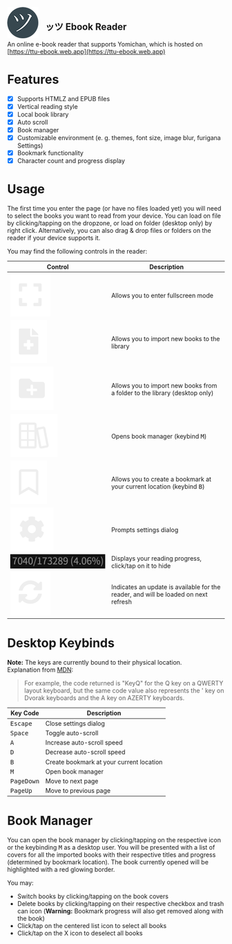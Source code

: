 <img src="assets/readme/icon.png" align="left" style="margin-right: 1rem;" alt="">

## ッツ Ebook Reader

An online e-book reader that supports Yomichan, which is hosted on [https://ttu-ebook.web.app](https://ttu-ebook.web.app)

# Features

- [x] Supports HTMLZ and EPUB files
- [x] Vertical reading style
- [x] Local book library
- [x] Auto scroll
- [x] Book manager
- [x] Customizable environment (e. g. themes, font size, image blur, furigana Settings)
- [x] Bookmark functionality
- [x] Character count and progress display

# Usage

The first time you enter the page (or have no files loaded yet) you will need to select the books you want to read from your device.
You can load on file by clicking/tapping on the dropzone, or load on folder (desktop only) by right click.
Alternatively, you can also drag & drop files or folders on the reader if your device supports it.

You may find the following controls in the reader:

Control | Description
--- | ---
![Icon](assets/readme/control-fullscreen.svg) | Allows you to enter fullscreen mode
![Icon](assets/readme/control-file-upload.svg) | Allows you to import new books to the library
![Icon](assets/readme/control-folder-upload.svg) | Allows you to import new books from a folder to the library (desktop only)
![Icon](assets/readme/control-manager.svg) | Opens book manager (keybind <kbd>M</kbd>)
![Icon](assets/readme/control-bookmark.svg) | Allows you to create a bookmark at your current location (keybind <kbd>B</kbd>)
![Icon](assets/readme/control-settings.svg) | Prompts settings dialog
![Image](assets/readme/book-progress.png) | Displays your reading progress, click/tap on it to hide
![Image](assets/readme/control-update.svg) | Indicates an update is available for the reader, and will be loaded on next refresh

# Desktop Keybinds

**Note:** The keys are currently bound to their physical location.  
Explanation from [MDN](https://developer.mozilla.org/en-US/docs/Web/API/KeyboardEvent/code):

> For example, the code returned is "KeyQ" for the Q key on a QWERTY layout keyboard, but the same code value also
represents the ' key on Dvorak keyboards and the A key on AZERTY keyboards.

Key Code | Description
--- | ---
<kbd>Escape</kbd> | Close settings dialog
<kbd>Space</kbd> | Toggle auto-scroll
<kbd>A</kbd> | Increase auto-scroll speed
<kbd>D</kbd> | Decrease auto-scroll speed
<kbd>B</kbd> | Create bookmark at your current location
<kbd>M</kbd> | Open book manager
<kbd>PageDown</kbd> | Move to next page
<kbd>PageUp</kbd> | Move to previous page

# Book Manager

You can open the book manager by clicking/tapping on the respective icon or the keybinding <kbd>M</kbd> as a desktop user.
You will be presented with a list of covers for all the imported books with their respective titles and progress (determined
by bookmark location). The book currently opened will be highlighted with a red glowing border.

You may:
- Switch books by clicking/tapping on the book covers
- Delete books by clicking/tapping on their respective checkbox and trash can icon (**Warning:** Bookmark progress will also get removed along with the book)
- Click/tap on the centered list icon to select all books
- Click/tap on the X icon to deselect all books
